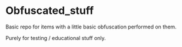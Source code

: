 # Obfuscated_stuff
Basic repo for items with a little basic obfuscation performed on them.

Purely for testing / educational stuff only.
